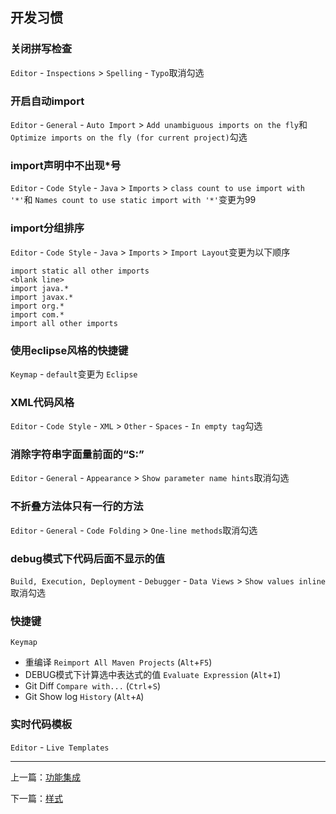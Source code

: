 ## 开发习惯

### 关闭拼写检查

`Editor` - `Inspections` > `Spelling` - `Typo`取消勾选

### 开启自动import

`Editor` - `General` - `Auto Import` > `Add unambiguous imports on the fly`和 `Optimize imports on the fly (for current project)`勾选

### import声明中不出现*号

`Editor` - `Code Style` - `Java` > `Imports` > `class count to use import with '*'`和 `Names count to use static import with '*'`变更为99

### import分组排序

`Editor` - `Code Style` - `Java` > `Imports` > `Import Layout`变更为以下顺序

	import static all other imports
	<blank line>
	import java.*
	import javax.*
	import org.*
	import com.*
	import all other imports

### 使用eclipse风格的快捷键

`Keymap` - `default`变更为 `Eclipse`

### XML代码风格

`Editor` - `Code Style` - `XML` > `Other` - `Spaces` - `In empty tag`勾选

### 消除字符串字面量前面的“S:”

`Editor` - `General` - `Appearance` > `Show parameter name hints`取消勾选

### 不折叠方法体只有一行的方法

`Editor` - `General` - `Code Folding` > `One-line methods`取消勾选

### debug模式下代码后面不显示的值

`Build, Execution, Deployment` - `Debugger` - `Data Views` > `Show values inline`取消勾选

### 快捷键

`Keymap`

- 重编译 `Reimport All Maven Projects` (`Alt`+`F5`)
- DEBUG模式下计算选中表达式的值 `Evaluate Expression` (`Alt`+`I`)
- Git Diff `Compare with...` (`Ctrl`+`S`)
- Git Show log `History` (`Alt`+`A`)

### 实时代码模板

`Editor` - `Live Templates`

---

上一篇：[功能集成](https://github.com/spldeolin/intellij-idea-config/blob/master/doc/%e5%8a%9f%e8%83%bd%e9%9b%86%e6%88%90.md)

下一篇：[样式](https://github.com/spldeolin/intellij-idea-config/blob/master/doc/%e6%a0%b7%e5%bc%8f.md)